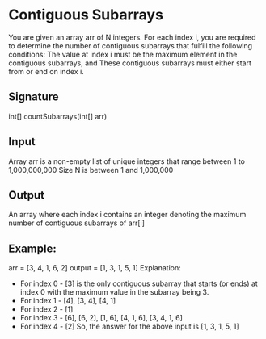 # Contiguous Subarrays

You are given an array arr of N integers. For each index i, you are required to determine the number of contiguous subarrays that fulfill the following conditions:
The value at index i must be the maximum element in the contiguous subarrays, and
These contiguous subarrays must either start from or end on index i.

## Signature

int[] countSubarrays(int[] arr)

## Input

Array arr is a non-empty list of unique integers that range between 1 to 1,000,000,000
Size N is between 1 and 1,000,000

## Output

An array where each index i contains an integer denoting the maximum number of contiguous subarrays of arr[i]

## Example:

arr = [3, 4, 1, 6, 2]
output = [1, 3, 1, 5, 1]
Explanation:

- For index 0 - [3] is the only contiguous subarray that starts (or ends) at index 0 with the maximum value in the subarray being 3.
- For index 1 - [4], [3, 4], [4, 1]
- For index 2 - [1]
- For index 3 - [6], [6, 2], [1, 6], [4, 1, 6], [3, 4, 1, 6]
- For index 4 - [2]
  So, the answer for the above input is [1, 3, 1, 5, 1]
